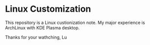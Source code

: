 # Linux Customization

This repository is a Linux custionization note. My major experience  is ArchLinux with KDE Plasma desktop.

Thanks for your wathching,
Lu
